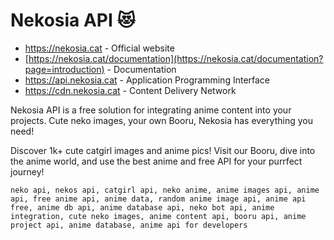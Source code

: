 # Nekosia API 😻
- https://nekosia.cat - Official website
- [https://nekosia.cat/documentation](https://nekosia.cat/documentation?page=introduction) - Documentation
- https://api.nekosia.cat - Application Programming Interface
- https://cdn.nekosia.cat - Content Delivery Network

Nekosia API is a free solution for integrating anime content into your projects. Cute neko images, your own Booru, Nekosia has everything you need!

Discover 1k+ cute catgirl images and anime pics! Visit our Booru, dive into the anime world, and use the best anime and free API for your purrfect journey!

`neko api, nekos api, catgirl api, neko anime, anime images api, anime api, free anime api, anime data, random anime image api, anime api free, anime db api, anime database api, neko bot api, anime integration, cute neko images, anime content api, booru api, anime project api, anime database, anime api for developers`
